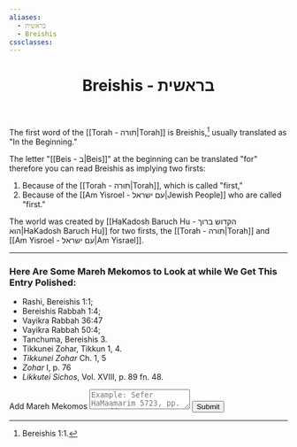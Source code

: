 ```yaml
---
aliases:
  - בראשית
  - Breishis
cssclasses:
---
```

 <div class="card">
	<header>
		<h1>Breishis - בראשית</h1>
	</header>
	<section>
	</section>
</div>

The first word of the [[Torah - תורה|Torah]] is Breishis,[^1] usually translated as "In the Beginning."

The letter "[[Beis - ב|Beis]]" at the beginning can be translated "for" therefore you can read Breishis as implying two firsts:

1. Because of the [[Torah - תורה|Torah]], which is called "first,"
2. Because of the [[Am Yisroel - עם ישראל|Jewish People]] who are called "first."

The world was created by [[HaKadosh Baruch Hu - הקדוש ברוך הוא|HaKadosh Baruch Hu]] for two firsts, the [[Torah - תורה|Torah]] and [[Am Yisroel - עם ישראל|Am Yisrael]].
_____

### Here Are Some Mareh Mekomos to Look at while We Get This Entry Polished:

- Rashi, Bereishis 1:1;
- Bereishis Rabbah 1:4;
- Vayikra Rabbah 36:47
- Vayikra Rabbah 50:4;
- Tanchuma, Bereishis 3.
- Tikkunei Zohar, Tikkun 1, 4.
- _Tikkunei Zohar_ Ch. 1, 5
- _Zohar_ I, p. 76
- _Likkutei Sichos_, Vol. XVIII, p. 89 fn. 48.

<div class="rectangle">
  <form action="https://submit-form.com/PyS1Ogeqs">
	<input type="hidden" name="page-id" value="Breishis">
	<label for="message">Add Mareh Mekomos</label>
	<textarea
	  id="message"
	  name="message"
	  placeholder="Example: Sefer HaMaamarim 5723, pp. 111 ff."
	  required
	></textarea>
	<button type="submit">Submit</button>
  </form>
</div>

[^1]: Bereishis 1:1.